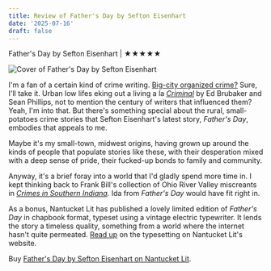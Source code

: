 ```yaml
---
title: Review of Father's Day by Sefton Eisenhart
date: '2025-07-16'
draft: false
---
```


Father's Day by Sefton Eisenhart | ★★★★★

![Cover of Father's Day by Sefton Eisenhart](/img/fathers_day_cover.jpg#thumbnail)

I'm a fan of a certain kind of crime writing. [Big-city organized crime?](https://openlibrary.org/books/OL5680231M/The_godfather) Sure, I'll take it. Urban low lifes eking out a living a la _[Criminal](https://imagecomics.com/comics/series/criminal)_ by Ed Brubaker and Sean Phillips, not to mention the century of writers that influenced them? Yeah, I'm into that. But there's something special about the rural, small-potatoes crime stories that Sefton Eisenhart's latest story, _Father's Day_, embodies that appeals to me. 

Maybe it's my small-town, midwest origins, having grown up around the kinds of people that populate stories like these, with their desperation mixed with a deep sense of pride, their fucked-up bonds to family and community.

Anyway, it's a brief foray into a world that I'd gladly spend more time in. I kept thinking back to Frank Bill's collection of Ohio River Valley miscreants in _[Crimes in Southern Indiana](https://us.macmillan.com/books/9780374532888/crimesinsouthernindiana/)._ Ida from _Father's Day_ would have fit right in.

As a bonus, Nantucket Lit has published a lovely limited edition of _Father's Day_ in chapbook format, typeset using a vintage electric typewriter. It lends the story a timeless quality, something from a world where the internet hasn't quite permeated. [Read up](https://nantucketlit.com/fathersday) on the typesetting on Nantucket Lit's website.

Buy [Father's Day by Sefton Eisenhart on Nantucket Lit](https://nantucketlit.com/fathersday).